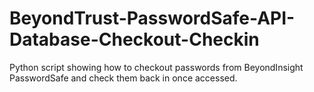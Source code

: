# BeyondTrust-PasswordSafe-API-Database-Checkout-Checkin

Python script showing how to checkout passwords from BeyondInsight PasswordSafe and check them back in once accessed.
